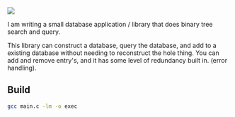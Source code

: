 <div align="left">
    <img src="https://github.com/user-attachments/assets/935bec66-cff7-4bff-baba-248bd506fd41">
</div>

I am writing a small database application / library that does binary tree search and query.

This library can construct a database, query the database, and add to a existing database without needing to reconstruct the hole thing.
You can add and remove entry's, and it has some level of redundancy built in. (error handling).

## Build
```bash
gcc main.c -lm -o exec
```
